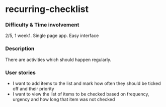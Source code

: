 # recurring-checklist

### Difficulty & Time involvement
2/5, 1 week1. Single page app. Easy interface
### Description
There are activities which should happen regularly.
### User stories
* I want to add items to the list and mark how often they should be ticked off and their priority
* I want to view the list of items to be checked based on frequency, urgency and how long that item was not checked
